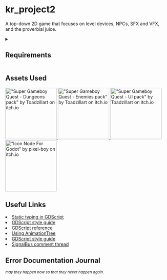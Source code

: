 <h1>kr_project2</h1>
<p>A top-down 2D game that focuses on level devices, NPCs, SFX and VFX, and the proverbial juice.</p>

<details>
	<summary><h2>Requirements</h2></summary>
	<ul>
		<li>3 level devices (doors, ladder, spring)</li>
		<ul>
			<li>At least one must communicate with the game singleton</li>
		</ul>
		<li>1 collectible that is used to control access to other parts of the level</li>
		<ul>
			<li>Ammo, keys, gems</li>
		</ul>
		<li>Playable character (use Godot's build in script to start if making a platformer)</li>
        <li>2 levels minimum</li>
        <li>1 start screen</li>
        <li>2 NPCs (enemies or friendly) that reacts to the player</li>
        <li>4 relevant sound effects / audio</li>
        <li>Complete graphics - level, enemies, background, interactables</li>
        <li>Polish / juice</li>
    </ul>
    <sup
        ><i
            >Adapted from
            <a href="https://bsu.instructure.com/courses/177112/pages/project-2" target="_blank"
                >Project 2 Description</a
            >
            on Canvas.</i
        ></sup
    >
</details>

<h2>Assets Used</h2>
<a href="https://toadzillart.itch.io/dungeons-pack" target="_blank">
    <img
        src="https://img.itch.zone/aW1nLzE1MzE3ODYxLmdpZg==/original/R9Cmel.gif"
		alt='"Super Gameboy Quest - Dungeons pack" by Toadzillart on itch.io'
        height="160px"
    />
</a>
<a href="https://toadzillart.itch.io/Monster-pack" target="_blank">
    <img
        src="https://img.itch.zone/aW1nLzE1MzE3ODc0LmdpZg==/original/ZywAS6.gif"
		alt='"Super Gameboy Quest - Enemies pack" by Toadzillart on itch.io'
        height="160px"
    />
</a>
<a href="https://toadzillart.itch.io/ui-pack" target="_blank">
    <img
        src="https://img.itch.zone/aW1nLzE1MzE3ODgwLmdpZg==/original/KsyOhU.gif"
		alt='"Super Gameboy Quest - UI pack" by Toadzillart on itch.io'
        height="160px"
    />
</a>
<a href="https://pixel-boy.itch.io/icon-godot-node" target="_blank">
    <img
        src="https://img.itch.zone/aW1nLzE3MTM0MjcwLnBuZw==/315x250%23c/er89Ot.png"
		alt='"Icon Node For Godot" by pixel-boy on itch.io'
        height="160px"
    />
</a>

<h2>Useful Links</h2>
<nav>
    <li>
        <a
            href="https://docs.godotengine.org/en/stable/tutorials/scripting/gdscript/static_typing.html#how-to-use-static-typing"
            target="_blank"
            >Static typing in GDScript</a
        >
    </li>
    <li>
        <a
            href="https://docs.godotengine.org/en/stable/tutorials/scripting/gdscript/gdscript_styleguide.html"
            target="_blank"
            >GDScript style guide</a
        >
    </li>
    <li>
        <a
            href="https://docs.godotengine.org/en/stable/tutorials/scripting/gdscript/gdscript_basics.html"
            target="_blank"
            >GDScript reference</a
        >
    </li>
    <li>
        <a href="https://docs.godotengine.org/en/latest/tutorials/animation/animation_tree.html" target="_blank"
            >Using AnimationTree</a
        >
    </li>
    <li>
        <a
            href="https://docs.godotengine.org/en/stable/tutorials/scripting/gdscript/gdscript_styleguide.html"
            target="_blank"
            >GDScript style guide</a
        >
    </li>
    <li>
        <a
            href="https://github.com/godotengine/godot-docs-user-notes/discussions/5#discussioncomment-8124099"
            target="_blank"
            >SignalBus comment thread</a
        >
    </li>
</nav>

<h2>Error Documentation Journal</h2>
<sup><i>may they happen now so that they never happen again.</i></sup>
